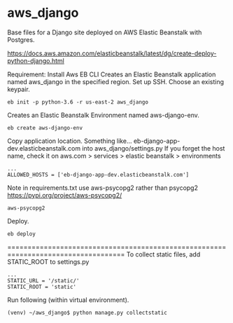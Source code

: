 # aws_django

Base files for a Django site deployed on AWS Elastic Beanstalk with Postgres.

https://docs.aws.amazon.com/elasticbeanstalk/latest/dg/create-deploy-python-django.html

Requirement: Install Aws EB CLI
Creates an Elastic Beanstalk application named aws_django in the specified region.
Set up SSH.
Choose an existing keypair.
```
eb init -p python-3.6 -r us-east-2 aws_django
```

Creates an Elastic Beanstalk Environment named aws-django-env.
```
eb create aws-django-env
```

Copy application location. Something like... eb-django-app-dev.elasticbeanstalk.com into aws_django/settings.py
If you forget the host name, check it on aws.com > services > elastic beanstalk > environments
```
...
ALLOWED_HOSTS = ['eb-django-app-dev.elasticbeanstalk.com']

```

Note in requirements.txt use aws-psycopg2 rather than psycopg2
https://pypi.org/project/aws-psycopg2/
```
aws-psycopg2
```
Deploy.
```
eb deploy
```

===================================================================================
To collect static files, add STATIC_ROOT to settings.py
```
...
STATIC_URL = '/static/'
STATIC_ROOT = 'static'
```
Run following (within virtual environment).
```
(venv) ~/aws_django$ python manage.py collectstatic
```